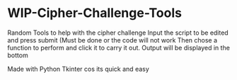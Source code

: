 # WIP-Cipher-Challenge-Tools

Random Tools to help with the cipher challenge
Input the script to be edited and press submit (Must be done or the code will not work
Then chose a function to perform and click it to carry it out.
Output will be displayed in the bottom


Made with Python Tkinter cos its quick and easy
